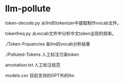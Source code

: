 # llm-pollute
 
token-decode.py 从llm的tokenizer中提取制作vocab文件。

tokenfreq.py    从vocab文件中分析中文token出现的频率。

./Token-Frquencies  各llm的vocab分析结果

./Polluted-Tokens   人工标注污染token

annotation.txt  人工标注规范

models.csv  目前支持的GPT外的llm